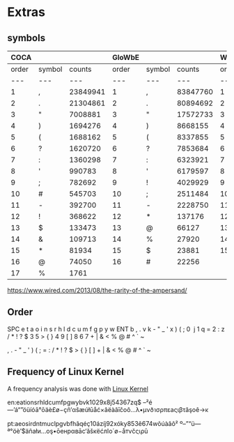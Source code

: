 # Extras

## symbols

| COCA | | | GloWbE | | | Wikipedia | | |
| --- | --- | --- | --- | --- | --- | --- | --- | --- |
| order | symbol | counts | order | symbol | counts | order | symbol | counts |
| --- | --- | --- | --- | --- | --- | --- | --- | --- |
| 1 | , | 23849941 | 1 | , | 83847760 | 1 | , | 109960441 |
| 2 | . | 21304861 | 2 | . | 80894692 | 2 | ' | 79264498 |
| 3 | " | 7008881 | 3 | " | 17572733 | 3 | . | 73633968 |
| 4 | ) | 1694276 | 4 | ) | 8668155 | 4 | # | 28560000 |
| 5 | ( | 1688162 | 5 | ( | 8337855 | 5 | ( | 25894803 |
| 6 | ? | 1620720 | 6 | ? | 7853684 | 6 | ) | 25851855 |
| 7 | : | 1360298 | 7 | : | 6323921 | 7 | * | 18572182 |
| 8 | ' | 990783 | 8 | ' | 6179597 | 8 | : | 10649543 |
| 9 | ; | 782692 | 9 | ! | 4029929 | 9 | ; | 5709259 |
| 10 | # | 545703 | 10 | ; | 2511484 | 10 | - | 4912002 |
| 11 | - | 392700 | 11 | - | 2228750 | 11 | ! | 3248850 |
| 12 | ! | 368622 | 12 | * | 137176 | 12 | ? | 378872 |
| 13 | $ | 133473 | 13 | @ | 66127 | 13 | @ | 20287 |
| 14 | & | 109713 | 14 | % | 27920 | 14 | % | 16899 |
| 15 | * | 81934 | 15 | $ | 23881 | 15 | $ | 10455 |
| 16 | @ | 74050 | 16 | # | 22256 | | | |
| 17 | % | 1761 | | | | | | |


https://www.wired.com/2013/08/the-rarity-of-the-ampersand/

## Order

SPC e t a o i n s r h l d c u m f g p y w ENT b , . v k - " _ ' x ) ( ; 0 &nbsp;j 1 q = 2 : z / * ! ? $ 3 5 > { } 4 9 [ ] 8 6 7  + | & < % @ # ^ ` ~

, . - " _ ' ) ( ; = : / * ! ? $ > { } [ ]  + | & < % @ # ^ ` ~



## Frequency of Linux Kernel

A frequency analysis was done with [Linux Kernel](https://cdn.kernel.org/pub/linux/kernel/v6.x/linux-6.10.7.tar.xz) 




en:eationsrhldcumfpgwybvk1029x8j54367zq$ –²é—’á“”öüíóā°ōäè£ø−çñ‘αšæúłūåć×âëàãīčοô…λ•μνðาσρπεаςιβτăşоê→κ

pt:aeosirdntmuclpgvbfhãqéç10ázíj92xóky853ê674wõúàâô² º–”“ü—ª°öè’$äñаłи…оş•ōенрαвāс‘ăšкëćлاο´ø−åтνčς​ιρū


